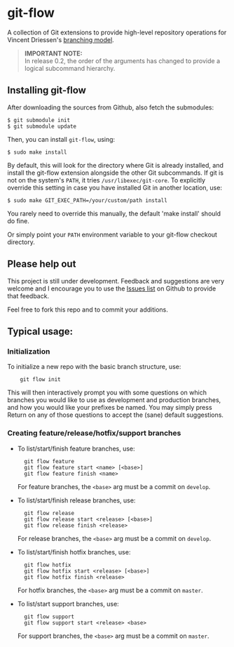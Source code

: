 git-flow
========
A collection of Git extensions to provide high-level repository operations
for Vincent Driessen's [branching model](http://nvie.com/git-model "original
blog post").


> **IMPORTANT NOTE:**  
> In release 0.2, the order of the arguments has changed to provide a logical
> subcommand hierarchy.


Installing git-flow
-------------------
After downloading the sources from Github, also fetch the submodules:

	$ git submodule init
	$ git submodule update

Then, you can install `git-flow`, using:

	$ sudo make install

By default, this will look for the directory where Git is already installed,
and install the git-flow extension alongside the other Git subcommands. If git
is not on the system's `PATH`, it tries `/usr/libexec/git-core`. To explicitly
override this setting in case you have installed Git in another location, use:

	$ sudo make GIT_EXEC_PATH=/your/custom/path install

You rarely need to override this manually, the default 'make install' should do
fine.

Or simply point your `PATH` environment variable to your git-flow checkout
directory.


Please help out
---------------
This project is still under development. Feedback and suggestions are very
welcome and I encourage you to use the [Issues
list](http://github.com/nvie/gitflow/issues) on Github to provide that
feedback.

Feel free to fork this repo and to commit your additions.


Typical usage:
--------------

### Initialization

To initialize a new repo with the basic branch structure, use:
  
		git flow init
  
This will then interactively prompt you with some questions on which branches
you would like to use as development and production branches, and how you
would like your prefixes be named. You may simply press Return on any of
those questions to accept the (sane) default suggestions.


### Creating feature/release/hotfix/support branches

* To list/start/finish feature branches, use:
  
  		git flow feature
  		git flow feature start <name> [<base>]
  		git flow feature finish <name>
  
  For feature branches, the `<base>` arg must be a commit on `develop`.

* To list/start/finish release branches, use:
  
  		git flow release
  		git flow release start <release> [<base>]
  		git flow release finish <release>
  
  For release branches, the `<base>` arg must be a commit on `develop`.
  
* To list/start/finish hotfix branches, use:
  
  		git flow hotfix
  		git flow hotfix start <release> [<base>]
  		git flow hotfix finish <release>
  
  For hotfix branches, the `<base>` arg must be a commit on `master`.

* To list/start support branches, use:
  
  		git flow support
  		git flow support start <release> <base>
  
  For support branches, the `<base>` arg must be a commit on `master`.


